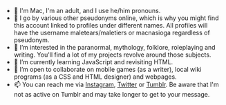 - 👋 I'm Mac, I'm an adult, and I use he/him pronouns.
- 💬 I go by various other pseudonyms online, which is why you might find this account linked to profiles under different names. All profiles will have the username maletears/maletiers or macnasioga regardless of pseudonym.
- 👀 I’m interested in the paranormal, mythology, folklore, roleplaying and writing. You'll find a lot of my projects revolve around those subjects.
- 🌱 I’m currently learning JavaScript and revisiting HTML.
- 💞️ I’m open to collaborate on mobile games (as a writer), local wiki programs (as a CSS and HTML designer) and webpages.
- 📫 You can reach me via [Instagram](https://instagram.com/macnasioga), [Twitter](https://twitter.com/macnasioga) or [Tumblr](https://macnasioga.tumblr.com). Be aware that I'm not as active on Tumblr and may take longer to get to your message.
